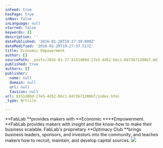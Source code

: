 ```yaml
---
inFeed: true
hasPage: true
inNav: false
inLanguage: null
starred: false
keywords: []
description: ''
datePublished: '2016-01-28T19:27:39.899Z'
dateModified: '2016-01-28T19:27:37.517Z'
title: Economic Empowerment
author: []
sourcePath: _posts/2016-01-27-8151d00d-27e5-4d52-bbc1-8473671200b7.md
published: true
authors: []
publisher:
  name: null
  domain: null
  url: null
  favicon: null
url: 8151d00d-27e5-4d52-bbc1-8473671200b7/index.html
_type: Article

---
```

**FabLab **provides makers with **Economic ****Empowerment. **FabLab provides makers with insight and the know-how to make their business scalable. FabLab's proprietary **Optimacy Club **brings business leaders, sponsors, and investors into the community, and teaches makers how to recruit, maintain, and develop capital sources.
![](https://the-grid-user-content.s3-us-west-2.amazonaws.com/2a08ca51-54ec-436d-a01a-05d396225386.jpg)